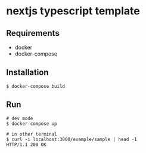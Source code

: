 # nextjs typescript template

## Requirements

* docker
* docker-compose

## Installation

```
$ docker-compose build
```

## Run

```
# dev mode
$ docker-compose up

# in other terminal
$ curl -i localhost:3000/example/sample | head -1
HTTP/1.1 200 OK
```
